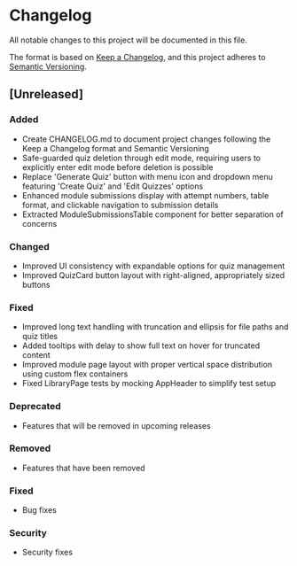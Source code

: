 # Changelog

All notable changes to this project will be documented in this file.

The format is based on [Keep a Changelog](https://keepachangelog.com/en/1.0.0/),
and this project adheres to [Semantic Versioning](https://semver.org/spec/v2.0.0.html).

## [Unreleased]

### Added
- Create CHANGELOG.md to document project changes following the Keep a Changelog format and Semantic Versioning
- Safe-guarded quiz deletion through edit mode, requiring users to explicitly enter edit mode before deletion is possible
- Replace 'Generate Quiz' button with menu icon and dropdown menu featuring 'Create Quiz' and 'Edit Quizzes' options
- Enhanced module submissions display with attempt numbers, table format, and clickable navigation to submission details
- Extracted ModuleSubmissionsTable component for better separation of concerns

### Changed
- Improved UI consistency with expandable options for quiz management
- Improved QuizCard button layout with right-aligned, appropriately sized buttons

### Fixed
- Improved long text handling with truncation and ellipsis for file paths and quiz titles
- Added tooltips with delay to show full text on hover for truncated content
- Improved module page layout with proper vertical space distribution using custom flex containers
- Fixed LibraryPage tests by mocking AppHeader to simplify test setup

### Deprecated
- Features that will be removed in upcoming releases

### Removed
- Features that have been removed

### Fixed
- Bug fixes

### Security
- Security fixes
